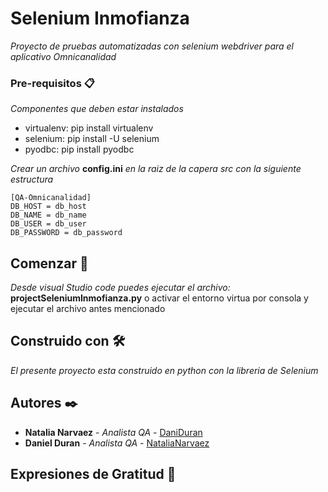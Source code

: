# Selenium Inmofianza

_Proyecto de pruebas automatizadas con selenium webdriver para el aplicativo Omnicanalidad_

### Pre-requisitos 📋

_Componentes que deben estar instalados_
* virtualenv: pip install virtualenv
* selenium: pip install -U selenium
* pyodbc: pip install pyodbc

_Crear un archivo_ **config.ini** _en la raiz de la capera src con la siguiente estructura_
```
[QA-Omnicanalidad]
DB_HOST = db_host
DB_NAME = db_name
DB_USER = db_user
DB_PASSWORD = db_password
```


## Comenzar 🚀

_Desde visual Studio code puedes ejecutar el archivo:_ **projectSeleniumInmofianza.py**
o activar el entorno virtua por consola y ejecutar el archivo antes mencionado


## Construido con 🛠️

_El presente proyecto esta construido en python con la libreria de Selenium_


## Autores ✒️

* **Natalia Narvaez** - *Analista QA* - [DaniDuran](https://github.com/daninarvaezr)
* **Daniel Duran** - *Analista QA* - [NataliaNarvaez](https://github.com/DaniDuran)


## Expresiones de Gratitud 🎁
